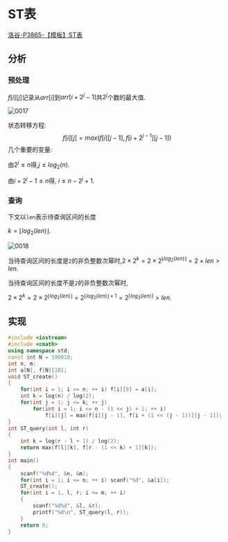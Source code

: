 # ST表

[洛谷-P3865-【模板】ST表](https://www.luogu.com.cn/problem/P3865)

## 分析

### 预处理

$f[i][j]$记录从$arr[i]$到$arr[i + 2^j-1]$共$2^j$个数的最大值.

![0017](/img/0017.png)

状态转移方程:
$$
f[i][j] = max(f[i][j - 1], f[i +2^{j-1}][j - 1])
$$
几个重要的变量:

由$2^j\le n$得,$j \le log_2(n)$.

由$i + 2^j-1 \le n$得, $i\le n- 2^j+1$.

### 查询

下文以`len`表示待查询区间的长度

$k = \lfloor log_2(len) \rfloor$.

![0018](/img/0018.png)

当待查询区间的长度是`2`的非负整数次幂时,$2\times 2^k=2 \times 2^{\lfloor log_2(len) \rfloor}=2\times len \gt len$.

当待查询区间的长度不是`2`的非负整数次幂时,

$2\times 2^k=2 \times 2^{\lfloor log_2(len) \rfloor}=2^{\lfloor log_2(len) \rfloor+1}=2^{\lceil log_2(len) \rceil} \gt len$.

## 实现

```cpp
#include <iostream>
#include <cmath>
using namespace std;
const int N = 100010;
int n, m;
int a[N], f[N][20];
void ST_create()
{
    for(int i = 1; i <= n; ++ i) f[i][0] = a[i];
    int k = log(n) / log(2);
    for(int j = 1; j <= k; ++ j)
        for(int i = 1; i <= n - (1 << j) + 1; ++ i)
            f[i][j] = max(f[i][j - 1], f[i + (1 << (j - 1))][j - 1]);
}
int ST_query(int l, int r)
{
    int k = log(r - l + 1) / log(2);
    return max(f[l][k], f[r - (1 << k) + 1][k]);
}
int main()
{
    scanf("%d%d", &n, &m);
    for(int i = 1; i <= n; ++ i) scanf("%d", &a[i]);
    ST_create();
    for(int i = 1, l, r; i <= m; ++ i)
    {
        scanf("%d%d", &l, &r);
        printf("%d\n", ST_query(l, r));
    }
    return 0;
}
```

